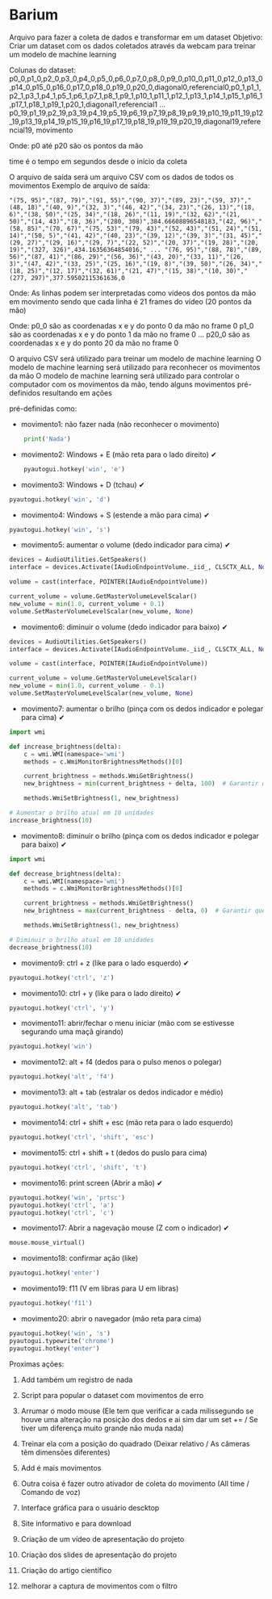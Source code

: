 # Barium

Arquivo para fazer a coleta de dados e transformar em um dataset
Objetivo: Criar um dataset com os dados coletados através da webcam para treinar um modelo de machine learning

Colunas do dataset:
p0_0,p1_0,p2_0,p3_0,p4_0,p5_0,p6_0,p7_0,p8_0,p9_0,p10_0,p11_0,p12_0,p13_0,p14_0,p15_0,p16_0,p17_0,p18_0,p19_0,p20_0,diagonal0,referencial0,p0_1,p1_1,p2_1,p3_1,p4_1,p5_1,p6_1,p7_1,p8_1,p9_1,p10_1,p11_1,p12_1,p13_1,p14_1,p15_1,p16_1,p17_1,p18_1,p19_1,p20_1,diagonal1,referencial1 ... p0_19,p1_19,p2_19,p3_19,p4_19,p5_19,p6_19,p7_19,p8_19,p9_19,p10_19,p11_19,p12_19,p13_19,p14_19,p15_19,p16_19,p17_19,p18_19,p19_19,p20_19,diagonal19,referencial19,
movimento

Onde:
p0 até p20 são os pontos da mão

time é o tempo em segundos desde o início da coleta

O arquivo de saída será um arquivo CSV com os dados de todos os movimentos
Exemplo de arquivo de saída:
```csv
"(75, 95)","(87, 79)","(91, 55)","(90, 37)","(89, 23)","(59, 37)","(48, 18)","(40, 9)","(32, 3)","(46, 42)","(34, 23)","(26, 13)","(18, 6)","(38, 50)","(25, 34)","(18, 26)","(11, 19)","(32, 62)","(21, 50)","(14, 43)","(8, 36)","(280, 308)",384.66608896548183,"(42, 96)","(58, 85)","(70, 67)","(75, 53)","(79, 43)","(52, 43)","(51, 24)","(51, 14)","(50, 5)","(41, 42)","(40, 23)","(39, 12)","(39, 3)","(31, 45)","(29, 27)","(29, 16)","(29, 7)","(22, 52)","(20, 37)","(19, 28)","(20, 19)","(327, 326)",434.16356364854016," ... "(76, 95)","(88, 78)","(89, 56)","(87, 41)","(86, 29)","(56, 36)","(43, 20)","(33, 11)","(26, 3)","(47, 42)","(33, 25)","(25, 16)","(19, 8)","(39, 50)","(26, 34)","(18, 25)","(12, 17)","(32, 61)","(21, 47)","(15, 38)","(10, 30)","(277, 297)",377.59502115361636,0
```

Onde:
As linhas podem ser interpretadas como vídeos dos pontos da mão em movimento sendo que cada linha é 21 frames do vídeo (20 pontos da mão) 

Onde:
p0_0 são as coordenadas x e y do ponto 0 da mão no frame 0
p1_0 são as coordenadas x e y do ponto 1 da mão no frame 0
...
p20_0 são as coordenadas x e y do ponto 20 da mão no frame 0

O arquivo CSV será utilizado para treinar um modelo de machine learning
O modelo de machine learning será utilizado para reconhecer os movimentos da mão
O modelo de machine learning será utilizado para controlar o computador com os movimentos da mão, tendo alguns movimentos pré-definidos resultando em ações 

pré-definidas como:

- movimento1: não fazer nada (não reconhecer o movimento)
```python
    print('Nada')
```

- movimento2: Windows + E (mão reta para o lado direito) ✔
```python
    pyautogui.hotkey('win', 'e')
```

- movimento3: Windows + D (tchau) ✔
```python
pyautogui.hotkey('win', 'd')
```

- movimento4: Windows + S (estende a mão para cima) ✔
```python
pyautogui.hotkey('win', 's')
```

- movimento5: aumentar o volume (dedo indicador para cima) ✔
```python
devices = AudioUtilities.GetSpeakers()
interface = devices.Activate(IAudioEndpointVolume._iid_, CLSCTX_ALL, None)

volume = cast(interface, POINTER(IAudioEndpointVolume))

current_volume = volume.GetMasterVolumeLevelScalar()
new_volume = min(1.0, current_volume + 0.1)
volume.SetMasterVolumeLevelScalar(new_volume, None)
```

- movimento6: diminuir o volume (dedo indicador para baixo) ✔
```python
devices = AudioUtilities.GetSpeakers()
interface = devices.Activate(IAudioEndpointVolume._iid_, CLSCTX_ALL, None)

volume = cast(interface, POINTER(IAudioEndpointVolume))

current_volume = volume.GetMasterVolumeLevelScalar()
new_volume = min(1.0, current_volume - 0.1)
volume.SetMasterVolumeLevelScalar(new_volume, None)
```

- movimento7: aumentar o brilho (pinça com os dedos indicador e polegar para cima) ✔
```python
import wmi

def increase_brightness(delta):
    c = wmi.WMI(namespace='wmi')
    methods = c.WmiMonitorBrightnessMethods()[0]

    current_brightness = methods.WmiGetBrightness()
    new_brightness = min(current_brightness + delta, 100)  # Garantir que o brilho não ultrapasse 100

    methods.WmiSetBrightness(1, new_brightness)

# Aumentar o brilho atual em 10 unidades
increase_brightness(10)
```

- movimento8: diminuir o brilho (pinça com os dedos indicador e polegar para baixo) ✔
```python
import wmi

def decrease_brightness(delta):
    c = wmi.WMI(namespace='wmi')
    methods = c.WmiMonitorBrightnessMethods()[0]

    current_brightness = methods.WmiGetBrightness()
    new_brightness = max(current_brightness - delta, 0)  # Garantir que o brilho não seja negativo

    methods.WmiSetBrightness(1, new_brightness)

# Diminuir o brilho atual em 10 unidades
decrease_brightness(10)
```

- movimento9:  ctrl + z (like para o lado esquerdo) ✔
```python
pyautogui.hotkey('ctrl', 'z')
```

- movimento10: ctrl + y (like para o lado direito) ✔
```python
pyautogui.hotkey('ctrl', 'y')
```

- movimento11: abrir/fechar o menu iniciar (mão com se estivesse segurando uma maçã girando)
```python
pyautogui.hotkey('win')
```

- movimento12: alt + f4 (dedos para o pulso menos o polegar)
```python
pyautogui.hotkey('alt', 'f4')
```
- movimento13: alt + tab (estralar os dedos indicador e médio)
```python
pyautogui.hotkey('alt', 'tab')
```

- movimento14: ctrl + shift + esc (mão reta para o lado esquerdo)
```python
pyautogui.hotkey('ctrl', 'shift', 'esc')
```

- movimento15: ctrl + shift + t (dedos do puslo para cima)
```python
pyautogui.hotkey('ctrl', 'shift', 't')
```

- movimento16: print screen (Abrir a mão) ✔
```python
pyautogui.hotkey('win', 'prtsc')
pyautogui.hotkey('ctrl', 'a')
pyautogui.hotkey('ctrl', 'c')
```

- movimento17: Abrir a nagevação mouse (Z com o indicador) ✔
```python
mouse.mouse_virtual()
```

- movimento18: confirmar ação (like)
```python
pyautogui.hotkey('enter')
```

- movimento19: f11 (V em libras para U em libras)
```python
pyautogui.hotkey('f11')
```

- movimento20: abrir o navegador (mão reta para cima)
```python
pyautogui.hotkey('win', 's')
pyautogui.typewrite('chrome')
pyautogui.hotkey('enter')
```

Proximas ações:

1. Add também um registro de nada

2. Script para popular o dataset com movimentos de erro

3. Arrumar o modo mouse (Ele tem que verificar a cada milissegundo  se houve uma alteração na posição dos dedos e ai sim dar um set += / Se tiver um diferença muito grande não muda nada)

4. Treinar ela com a posição do quadrado (Deixar relativo / As câmeras têm dimensões diferentes)

5. Add é mais movimentos

6. Outra coisa é fazer outro ativador de coleta do movimento (All time / Comando de voz)

7. Interface gráfica para o usuário descktop

8. Site informativo e para download

9. Criação de um vídeo de apresentação do projeto

10. Criação dos slides de apresentação do projeto

11. Criação do artigo científico

12. melhorar a captura de movimentos com o filtro